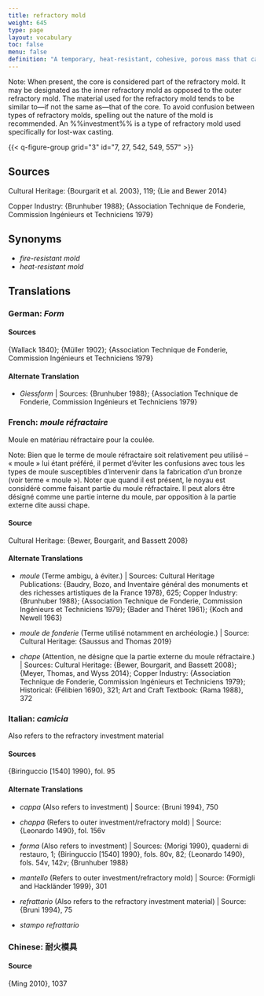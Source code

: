 ```yaml
---
title: refractory mold
weight: 645
type: page
layout: vocabulary
toc: false
menu: false
definition: "A temporary, heat-resistant, cohesive, porous mass that captures the fine impression of the model to be reproduced and forms the void into which the molten metal will be cast. Investment, green sand, and ceramic shell are examples of refractory molds."
---
```


<div class="backmatter">
Note: When present, the core is considered part of the refractory mold. It may be designated as the inner refractory mold as opposed to the outer refractory mold. The material used for the refractory mold tends to be similar to—if not the same as—that of the core. To avoid confusion between types of refractory molds, spelling out the nature of the mold is recommended. An %%investment%% is a type of refractory mold used specifically for lost-wax casting.
</div>

{{< q-figure-group grid="3" id="7, 27, 542, 549, 557" >}}

## Sources

Cultural Heritage: {Bourgarit et al. 2003}, 119; {Lie and Bewer 2014}

Copper Industry: {Brunhuber 1988}; {Association Technique de Fonderie, Commission Ingénieurs et Techniciens 1979}

## Synonyms

- *fire-resistant mold*
- *heat-resistant mold*

## Translations

<div class="accordion">

### **German**: *Form*

#### Sources

{Wallack 1840}; {Müller 1902}; {Association Technique de Fonderie, Commission Ingénieurs et Techniciens 1979}

#### Alternate Translation

- *Giessform* | Sources: {Brunhuber 1988}; {Association Technique de Fonderie, Commission Ingénieurs et Techniciens 1979}

### **French**: *moule réfractaire*

Moule en matériau réfractaire pour la coulée.

<div class="backmatter">
Note: Bien que le terme de moule réfractaire soit relativement peu utilisé – « moule » lui étant préféré, il permet d’éviter les confusions avec tous les types de moule susceptibles d’intervenir dans la fabrication d’un bronze (voir terme « moule »). Noter que quand il est présent, le noyau est considéré comme faisant partie du moule réfractaire. Il peut alors être désigné comme une partie interne du moule, par opposition à la partie externe dite aussi chape.
</div>

#### Source

Cultural Heritage: {Bewer, Bourgarit, and Bassett 2008}

#### Alternate Translations

- *moule* (Terme ambigu, à éviter.) | Sources: Cultural Heritage Publications: {Baudry, Bozo, and Inventaire général des monuments et des richesses artistiques de la France 1978}, 625; Copper Industry: {Brunhuber 1988}; {Association Technique de Fonderie, Commission Ingénieurs et Techniciens 1979}; {Bader and Théret 1961}; {Koch and Newell 1963}

- *moule de fonderie* (Terme utilisé notamment en archéologie.) | Source: Cultural Heritage: {Saussus and Thomas 2019}

- *chape* (Attention, ne désigne que la partie externe du moule réfractaire.) | Sources: Cultural Heritage: {Bewer, Bourgarit, and Bassett 2008}; {Meyer, Thomas, and Wyss 2014}; Copper Industry: {Association Technique de Fonderie, Commission Ingénieurs et Techniciens 1979}; Historical: {Félibien 1690}, 321; Art and Craft Textbook: {Rama 1988}, 372

### **Italian**: *camicia*

Also refers to the refractory investment material

#### Sources

{Biringuccio [1540] 1990}, fol. 95

#### Alternate Translations

- *cappa* (Also refers to investment) | Source: {Bruni 1994}, 750

- *chappa* (Refers to outer investment/refractory mold) | Source: {Leonardo 1490}, fol. 156v

- *forma* (Also refers to investment) | Sources: {Morigi 1990}, quaderni di restauro, 1; {Biringuccio [1540] 1990}, fols. 80v, 82; {Leonardo 1490}, fols. 54v, 142v; {Brunhuber 1988}

- *mantello* (Refers to outer investment/refractory mold) | Source: {Formigli and Hackländer 1999}, 301

- *refrattario* (Also refers to the refractory investment material) | Source: {Bruni 1994}, 75       

- *stampo refrattario*

### **Chinese**: 耐火模具

#### Source

{Ming 2010}, 1037    

</div>
